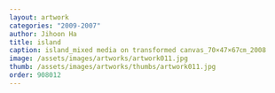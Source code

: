 ```yaml
---
layout: artwork
categories: "2009-2007"
author: Jihoon Ha
title: island
caption: island_mixed media on transformed canvas_70×47×67㎝_2008
image: /assets/images/artworks/artwork011.jpg
thumb: /assets/images/artworks/thumbs/artwork011.jpg
order: 908012
---
```

